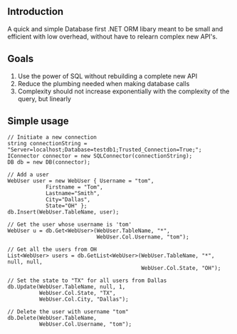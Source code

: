 ## Introduction ##
A quick and simple Database first .NET ORM libary meant to be small and efficient with low overhead, without have to relearn complex new API's.

## Goals ##
1. Use the power of SQL without rebuilding a complete new API
1. Reduce the plumbing needed when making database calls
1. Complexity should not increase exponentially with the complexity of the query, but linearly

## Simple usage ##

```
// Initiate a new connection            
string connectionString = "Server=localhost;Database=testdb1;Trusted_Connection=True;";
IConnector connector = new SQLConnector(connectionString);
DB db = new DB(connector);

// Add a user
WebUser user = new WebUser { Username = "tom", 
            Firstname = "Tom", 
            Lastname="Smith", 
            City="Dallas", 
            State="OH" };
db.Insert(WebUser.TableName, user);

// Get the user whose username is 'tom'
WebUser u = db.Get<WebUser>(WebUser.TableName, "*", 
                            WebUser.Col.Username, "tom");
            
// Get all the users from OH
List<WebUser> users = db.GetList<WebUser>(WebUser.TableName, "*", null, null, 
                                          WebUser.Col.State, "OH"); 

// Set the state to "TX" for all users from Dallas
db.Update(WebUser.TableName, null, 1, 
          WebUser.Col.State, "TX", 
          WebUser.Col.City, "Dallas");

// Delete the user with username "tom"
db.Delete(WebUser.TableName, 
          WebUser.Col.Username, "tom");
```
